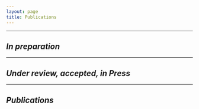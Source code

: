 ```yaml
---
layout: page
title: Publications
---
```



---

## *In preparation*


---

## *Under review, accepted, in Press*



---

## *Publications*



